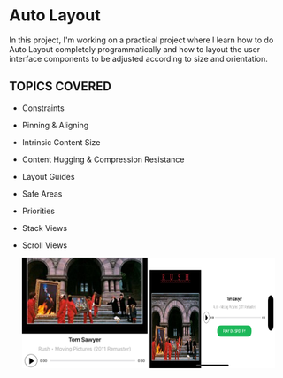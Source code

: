 # Auto Layout 
In this project, I'm working on a practical project where I learn how to do Auto Layout completely programmatically and how to layout the user interface components to be adjusted according to size and orientation.

## TOPICS COVERED

- Constraints

- Pinning & Aligning
 
- Intrinsic Content Size
 
- Content Hugging & Compression Resistance
 
- Layout Guides
 
- Safe Areas
 
- Priorities
 
- Stack Views
 
- Scroll Views

<p align="center">
  <img src="Images/screenshot1.png" alt="Screenshot 1" width="45%" height="200" style="object-fit: cover;"/>
  <img src="Images/screenshot2.png" alt="Screenshot 2" width="45%" height="200"/>
</p>

